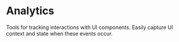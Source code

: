# Analytics

Tools for tracking interactions with UI components. Easily capture UI context and state when these events occur.
